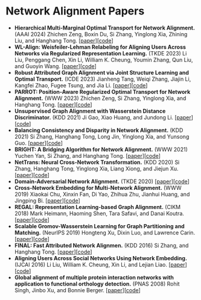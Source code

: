 # Network Alignment Papers

- **Hierarchical Multi-Marginal Optimal Transport for Network Alignment.** (AAAI 2024) Zhichen Zeng, Boxin Du, Si Zhang, Yinglong Xia, Zhining Liu, and Hanghang Tong. [[paper](https://doi.org/10.1609/aaai.v38i15.29605)][[code](https://github.com/zhichenz98/HOT-AAAI24)]
- **WL-Align: Weisfeiler-Lehman Relabeling for Aligning Users Across Networks via Regularized Representation Learning.** (TKDE 2023) Li Liu, Penggang Chen, Xin Li, William K. Cheung, Youmin Zhang, Qun Liu, and Guoyin Wang. [[paper](https://doi.org/10.1109/TKDE.2023.3277843)][[code](https://github.com/ChenPengGang/WLAlignCode)]
- **Robust Attributed Graph Alignment via Joint Structure Learning and Optimal Transport.** (ICDE 2023) Jianheng Tang, Weiqi Zhang, Jiajin Li, Kangfei Zhao, Fugee Tsung, and Jia Li. [[paper](https://doi.org/10.1109/ICDE55515.2023.00129)][[code](https://github.com/squareRoot3/SLOTAlign)]
- **PARROT: Position-Aware Regularized Optimal Transport for Network Alignment.** (WWW 2023) Zhichen Zeng, Si Zhang, Yinglong Xia, and Hanghang Tong. [[paper](https://dl.acm.org/doi/abs/10.1145/3543507.3583357)][[code](https://github.com/zhichenz98/PARROT-WWW23)]
- **Unsupervised Graph Alignment with Wasserstein Distance Discriminator.** (KDD 2021) Ji Gao, Xiao Huang, and Jundong Li. [[paper]()][[code]()]
- **Balancing Consistency and Disparity in Network Alignment.** (KDD 2021) Si Zhang, Hanghang Tong, Long Jin, Yinglong Xia, and Yunsong Guo. [[paper](https://dl.acm.org/doi/abs/10.1145/3447548.3467331)][[code](https://github.com/sizhang92/NextAlign-KDD21)]
- **BRIGHT: A Bridging Algorithm for Network Alignment.** (WWW 2021) Yuchen Yan, Si Zhang, and Hanghang Tong. [[paper](https://doi.org/10.1145/3442381.3450053)][[code](https://github.com/yucheny5/BRIGHT)]
- **NetTrans: Neural Cross-Network Transformation.** (KDD 2020) Si Zhang, Hanghang Tong, Yinglong Xia, Liang Xiong, and Jiejun Xu. [[paper](https://dl.acm.org/doi/10.1145/3394486.3403141)][[code](https://github.com/sizhang92/NetTrans-KDD20)]
- **Domain-Adversarial Network Alignment.** (TKDE 2020) [[paper](https://doi.org/10.1109/TKDE.2020.3023589)][[code](https://github.com/xhhszc/DANA)]
- **Cross-Network Embedding for Multi-Network Alignment.** (WWW 2019) Xiaokai Chu, Xinxin Fan, Di Yao, Zhihua Zhu, Jianhui Huang, and Jingping Bi. [[paper](https://doi.org/10.1145/3308558.3313499)][[code](https://github.com/ChuXiaokai/CrossMNA)]
- **REGAL: Representation Learning-based Graph Alignment.** (CIKM 2018) Mark Heimann, Haoming Shen, Tara Safavi, and Danai Koutra. [[paper](https://dl.acm.org/doi/10.1145/3269206.3271788)][[code](https://github.com/GemsLab/REGAL)]
- **Scalable Gromov-Wasserstein Learning for Graph Partitioning and Matching.** (NeurIPS 2019) Hongteng Xu, Dixin Luo, and Lawrence Carin. [[paper](https://proceedings.neurips.cc/paper/2019/hash/6e62a992c676f611616097dbea8ea030-Abstract.html)][[code](https://github.com/HongtengXu/s-gwl)]
- **FINAL: Fast Attributed Network Alignmen.** (KDD 2016) Si Zhang, and Hanghang Tong. [[paper](https://dl.acm.org/doi/abs/10.1145/2939672.2939766)][[code](https://github.com/sizhang92/FINAL-KDD16)]
- **Aligning Users Across Social Networks Using Network Embedding.** (IJCAI 2016) Li Liu, William K. Cheung, Xin Li, and Lejian Liao. [[paper](https://www.ijcai.org/Proceedings/16/Papers/254.pdf)][[code](https://github.com/ColaLL/IONE)]
- **Global alignment of multiple protein interaction networks with application to functional orthology detection.** (PNAS 2008) Rohit Singh, Jinbo Xu, and Bonnie Berger. [[paper](https://doi.org/10.1073/pnas.0806627105)][[code](https://cb.csail.mit.edu/mna/)]
